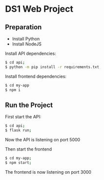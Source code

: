 # DS1 Web Project

## Preparation

- Install Python
- Install NodeJS

Install API dependencies:

```bash
$ cd api;
$ python -m pip install -r requirements.txt
```

Install frontend dependencies:

```bash
$ cd my-app
$ npm i
```

## Run the Project

First start the API:

```bash
$ cd api;
$ flask run;
```

Now the API is listening on port 5000

Then start the frontend

```bash
$ cd my-app;
$ npm start;
```

The frontend is now listening on port 3000
